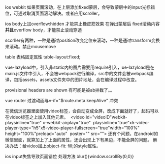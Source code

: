 ios webkit 如果页面滚动，在上层添加fixed蒙层，会导致蒙层中的input光标错位，可通过取消页面滚动解决。或者应用scroller。

ios body上加overflow:hidden 才能禁止橡皮筋效果 在弹出蒙层后 fixed滚动内容**并且**overflow body，才能禁止滚动穿透

scorller有两种，一种是通过position改变定位来滚动，一种是通过transform变换来滚动。禁止mousemove

table 表格固定属性 table-layout:fixed;

vue-lazyload中，引入非static内的图片需要用require引入，ue-lazyload是在main.js文件中引入，不会被webpack进行编译，src中的文件会被webpack编译，包括assets，assets文件夹中的图片地址，会在编译过程中改变。

provisional headers are shown 有可能是被ab拦截了。。

vue router 过渡动画与v-if="$route.meta.keepAlive" 冲突


在微信浏览器里面使用video标签，会自动变成全屏，改成下面就好了，起码可以在video标签之上加入其他元素。
 <video id="videoID"webkit-playsinline="true" x-webkit-airplay="true"  playsinline="true"x5-video-player-type="h5"x5-video-player-fullscreen="true"width="100%" height="100%"preload="auto"  poster="" src=""></video>
还有个问题，在android的微信里面，就算加上了上面的属性，还会出现上下有黑边，不能全屏的问题。
解决办法：给video加上object-fit: fill;的style属性。

ios input失焦导致页面错位 处理方法 blur(){window.scrollBy(0,0)}
